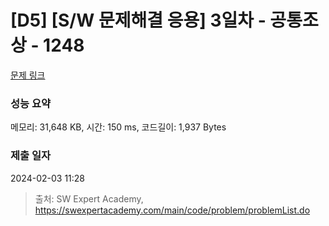 # [D5] [S/W 문제해결 응용] 3일차 - 공통조상 - 1248 

[문제 링크](https://swexpertacademy.com/main/code/problem/problemDetail.do?contestProbId=AV15PTkqAPYCFAYD) 

### 성능 요약

메모리: 31,648 KB, 시간: 150 ms, 코드길이: 1,937 Bytes

### 제출 일자

2024-02-03 11:28



> 출처: SW Expert Academy, https://swexpertacademy.com/main/code/problem/problemList.do